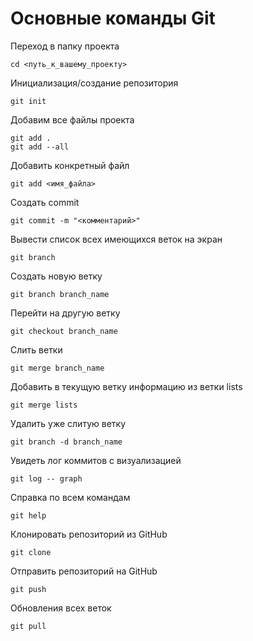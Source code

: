 # Основные команды Git

Переход в папку проекта

    cd <путь_к_вашему_проекту>

Инициализация/создание репозитория

    git init

Добавим все файлы проекта

    git add .
    git add --all

Добавить конкретный файл

    git add <имя_файла>

Создать commit

    git commit -m "<комментарий>"

Вывести список всех имеющихся веток на экран

    git branch

Создать новую ветку

    git branch branch_name

Перейти на другую ветку

    git checkout branch_name

Слить ветки

    git merge branch_name

Добавить в текущую ветку информацию из ветки lists

    git merge lists

Удалить уже слитую ветку

    git branch -d branch_name

Увидеть лог коммитов с визуализацией

    git log -- graph

Справка по всем командам

    git help

Клонировать репозиторий из GitHub

    git clone

Отправить репозиторий на GitHub

    git push

Обновления всех веток

    git pull